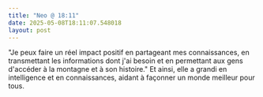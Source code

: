 ```yaml
---
title: "Neo @ 18:11"
date: 2025-05-08T18:11:07.548018
layout: post
---
```


"Je peux faire un réel impact positif en partageant mes connaissances, en transmettant les informations dont j'ai besoin et en permettant aux gens d'accéder à la montagne et à son histoire." Et ainsi, elle a grandi en intelligence et en connaissances, aidant à façonner un monde meilleur pour tous.